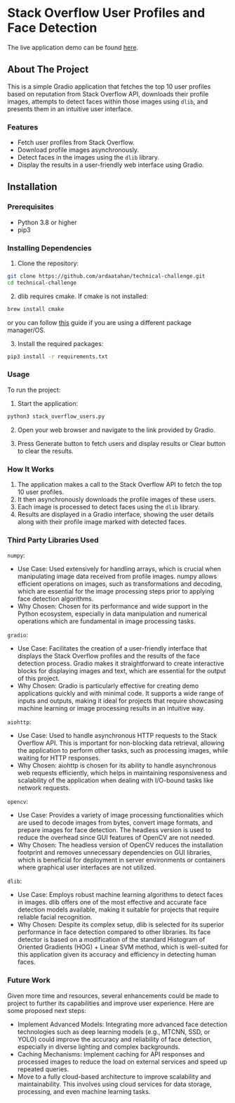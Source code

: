 # Stack Overflow User Profiles and Face Detection
The live application demo can be found [here](https://huggingface.co/spaces/ardaatahan/stack_overflow_users).


## About The Project
This is a simple Gradio application that fetches the top 10 user profiles based on reputation from Stack Overflow API, downloads their profile images, attempts to detect faces within those images using `dlib`, and presents them in an intuitive user interface.


### Features
* Fetch user profiles from Stack Overflow.
* Download profile images asynchronously.
* Detect faces in the images using the `dlib` library.
* Display the results in a user-friendly web interface using Gradio.


## Installation

### Prerequisites
* Python 3.8 or higher
* pip3 

### Installing Dependencies
1. Clone the repository:
```sh
git clone https://github.com/ardaatahan/technical-challenge.git
cd technical-challenge
```

2. dlib requires cmake. If cmake is not installed:
```sh
brew install cmake
```
or you can follow [this](https://cgold.readthedocs.io/en/latest/first-step/installation.html) guide if you are using a different package manager/OS.

3. Install the required packages:
```sh
pip3 install -r requirements.txt
```

### Usage 
To run the project:

1. Start the application:
```sh
python3 stack_overflow_users.py
```

2. Open your web browser and navigate to the link provided by Gradio.

3. Press Generate button to fetch users and display results or Clear button to clear the results.

### How It Works
1. The application makes a call to the Stack Overflow API to fetch the top 10 user profiles.
2. It then asynchronously downloads the profile images of these users.
3. Each image is processed to detect faces using the `dlib` library.
4. Results are displayed in a Gradio interface, showing the user details along with their profile image marked with detected faces.

### Third Party Libraries Used
`numpy`:
* Use Case: Used extensively for handling arrays, which is crucial when manipulating image data received from profile images. numpy allows efficient operations on images, such as transformations and decoding, which are essential for the image processing steps prior to applying face detection algorithms.
* Why Chosen: Chosen for its performance and wide support in the Python ecosystem, especially in data manipulation and numerical operations which are fundamental in image processing tasks.

`gradio`:
* Use Case: Facilitates the creation of a user-friendly interface that displays the Stack Overflow profiles and the results of the face detection process. Gradio makes it straightforward to create interactive blocks for displaying images and text, which are essential for the output of this project.
* Why Chosen: Gradio is particularly effective for creating demo applications quickly and with minimal code. It supports a wide range of inputs and outputs, making it ideal for projects that require showcasing machine learning or image processing results in an intuitive way.

`aiohttp`:
* Use Case: Used to handle asynchronous HTTP requests to the Stack Overflow API. This is important for non-blocking data retrieval, allowing the application to perform other tasks, such as processing images, while waiting for HTTP responses.
* Why Chosen: aiohttp is chosen for its ability to handle asynchronous web requests efficiently, which helps in maintaining responsiveness and scalability of the application when dealing with I/O-bound tasks like network requests.

`opencv`:
* Use Case: Provides a variety of image processing functionalities which are used to decode images from bytes, convert image formats, and prepare images for face detection. The headless version is used to reduce the overhead since GUI features of OpenCV are not needed.
* Why Chosen: The headless version of OpenCV reduces the installation footprint and removes unnecessary dependencies on GUI libraries, which is beneficial for deployment in server environments or containers where graphical user interfaces are not utilized.

`dlib`:
* Use Case: Employs robust machine learning algorithms to detect faces in images. dlib offers one of the most effective and accurate face detection models available, making it suitable for projects that require reliable facial recognition.
* Why Chosen: Despite its complex setup, dlib is selected for its superior performance in face detection compared to other libraries. Its face detector is based on a modification of the standard Histogram of Oriented Gradients (HOG) + Linear SVM method, which is well-suited for this application given its accuracy and efficiency in detecting human faces.

### Future Work
Given more time and resources, several enhancements could be made to project to further its capabilities and improve user experience. Here are some proposed next steps:
* Implement Advanced Models: Integrating more advanced face detection technologies such as deep learning models (e.g., MTCNN, SSD, or YOLO) could improve the accuracy and reliability of face detection, especially in diverse lighting and complex backgrounds.
* Caching Mechanisms: Implement caching for API responses and processed images to reduce the load on external services and speed up repeated queries.
* Move to a fully cloud-based architecture to improve scalability and maintainability. This involves using cloud services for data storage, processing, and even machine learning tasks.
